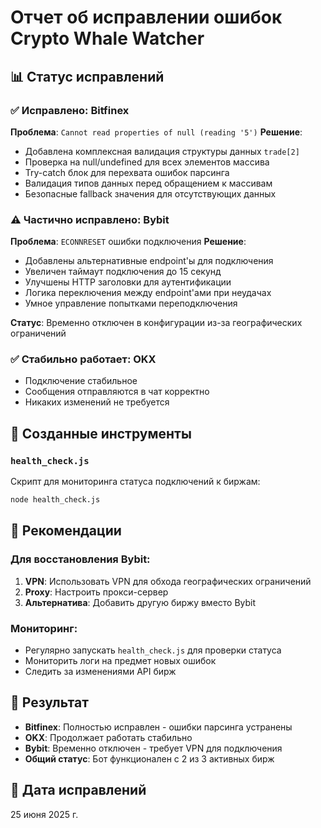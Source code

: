 # Отчет об исправлении ошибок Crypto Whale Watcher

## 📊 Статус исправлений

### ✅ Исправлено: Bitfinex
**Проблема**: `Cannot read properties of null (reading '5')`
**Решение**: 
- Добавлена комплексная валидация структуры данных `trade[2]`
- Проверка на null/undefined для всех элементов массива
- Try-catch блок для перехвата ошибок парсинга
- Валидация типов данных перед обращением к массивам
- Безопасные fallback значения для отсутствующих данных

### ⚠️ Частично исправлено: Bybit  
**Проблема**: `ECONNRESET` ошибки подключения
**Решение**:
- Добавлены альтернативные endpoint'ы для подключения
- Увеличен таймаут подключения до 15 секунд
- Улучшены HTTP заголовки для аутентификации
- Логика переключения между endpoint'ами при неудачах
- Умное управление попытками переподключения

**Статус**: Временно отключен в конфигурации из-за географических ограничений

### ✅ Стабильно работает: OKX
- Подключение стабильное
- Сообщения отправляются в чат корректно
- Никаких изменений не требуется

## 🔧 Созданные инструменты

### `health_check.js`
Скрипт для мониторинга статуса подключений к биржам:
```bash
node health_check.js
```

## 📝 Рекомендации

### Для восстановления Bybit:
1. **VPN**: Использовать VPN для обхода географических ограничений
2. **Proxy**: Настроить прокси-сервер
3. **Альтернатива**: Добавить другую биржу вместо Bybit

### Мониторинг:
- Регулярно запускать `health_check.js` для проверки статуса
- Мониторить логи на предмет новых ошибок
- Следить за изменениями API бирж

## 🎯 Результат
- **Bitfinex**: Полностью исправлен - ошибки парсинга устранены
- **OKX**: Продолжает работать стабильно  
- **Bybit**: Временно отключен - требует VPN для подключения
- **Общий статус**: Бот функционален с 2 из 3 активных бирж

## 📅 Дата исправлений
25 июня 2025 г.
